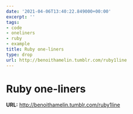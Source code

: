```yaml
---
date: '2021-04-06T13:40:22.849000+00:00'
excerpt: ''
tags:
- code
- oneliners
- ruby
- example
title: Ruby one-liners
type: drop
url: http://benoithamelin.tumblr.com/ruby1line
---
```


# Ruby one-liners

**URL:** http://benoithamelin.tumblr.com/ruby1line
